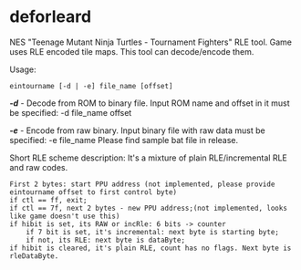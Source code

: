 deforleard
=========
NES "Teenage Mutant Ninja Turtles - Tournament Fighters" RLE tool. Game uses RLE encoded tile maps. This tool can decode/encode them.

Usage:
```
eintourname [-d | -e] file_name [offset]
```


***-d*** - Decode from ROM to binary file. Input ROM name and offset in it must be specified: -d file_name offset

***-e*** - Encode from raw binary. Input binary file with raw data must be specified: -e file_name
Please find sample bat file in release.

Short RLE scheme description:
It's a mixture of plain RLE/incremental RLE and raw codes.
```
First 2 bytes: start PPU address (not implemented, please provide eintourname offset to first control byte)
if ctl == ff, exit;
if ctl == 7f, next 2 bytes - new PPU address;(not implemented, looks like game doesn't use this)
if hibit is set, its RAW or incRle: 6 bits -> counter
	if 7 bit is set, it's incremental: next byte is starting byte;
	if not, its RLE: next byte is dataByte;
if hibit is cleared, it's plain RLE, count has no flags. Next byte is rleDataByte.
```
